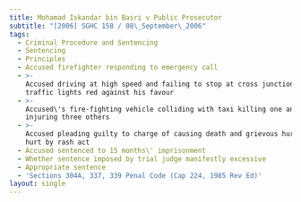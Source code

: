 ```yaml
---
title: Mohamad Iskandar bin Basri v Public Prosecutor
subtitle: "[2006] SGHC 158 / 08\_September\_2006"
tags:
  - Criminal Procedure and Sentencing
  - Sentencing
  - Principles
  - Accused firefighter responding to emergency call
  - >-
    Accused driving at high speed and failing to stop at cross junction while
    traffic lights red against his favour
  - >-
    Accused\'s fire-fighting vehicle colliding with taxi killing one and
    injuring three others
  - >-
    Accused pleading guilty to charge of causing death and grievous hurt and
    hurt by rash act
  - Accused sentenced to 15 months\' imprisonment
  - Whether sentence imposed by trial judge manifestly excessive
  - Appropriate sentence
  - 'Sections 304A, 337, 339 Penal Code (Cap 224, 1985 Rev Ed)'
layout: single
---
```


